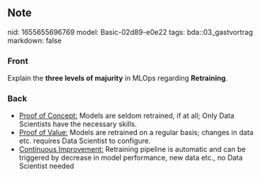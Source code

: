 ## Note
nid: 1655655696769
model: Basic-02d89-e0e22
tags: bda::03_gastvortrag
markdown: false

### Front
Explain the <b>three levels of majurity</b> in MLOps regarding
<b>Retraining</b>.

### Back
<div>
  <ul>
    <li><u>Proof of Concept:</u> Models are seldom retrained, if at
    all; Only Data Scientists have the necessary skills.
    <li><u>Proof of Value:</u> Models are retrained on a regular
    basis; changes in data etc. requires Data Scientist to
    configure.
    <li><u>Continuous Improvement:</u> Retraining pipeline is
    automatic and can be triggered by decrease in model
    performance, new data etc., no Data Scientist needed
  </ul>
</div>
